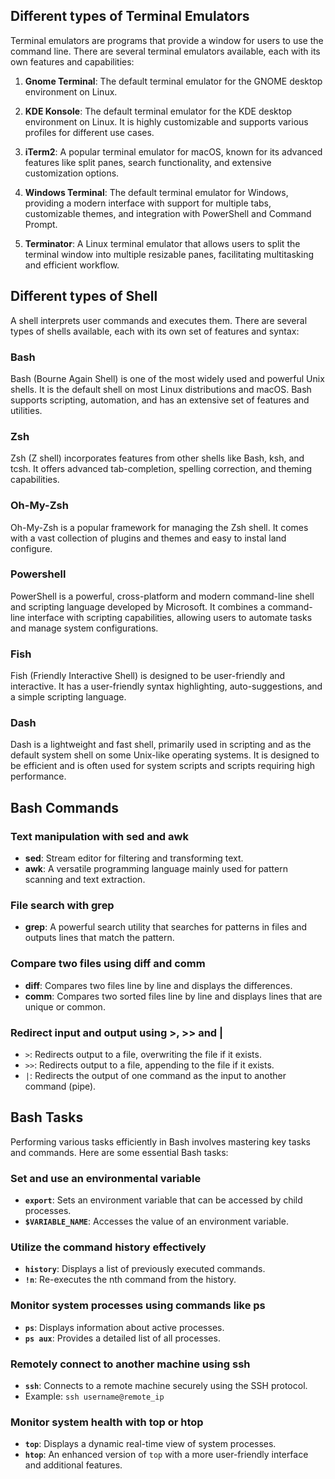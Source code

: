 ## Different types of Terminal Emulators

Terminal emulators are programs that provide a window for users to use the command line. There are several terminal emulators available, each with its own features and capabilities:

1. **Gnome Terminal**: The default terminal emulator for the GNOME desktop environment on Linux. 

2. **KDE Konsole**: The default terminal emulator for the KDE desktop environment on Linux. It is highly customizable and supports various profiles for different use cases.

3. **iTerm2**: A popular terminal emulator for macOS, known for its advanced features like split panes, search functionality, and extensive customization options.

4. **Windows Terminal**: The default terminal emulator for Windows, providing a modern interface with support for multiple tabs, customizable themes, and integration with PowerShell and Command Prompt.

5. **Terminator**: A Linux terminal emulator that allows users to split the terminal window into multiple resizable panes, facilitating multitasking and efficient workflow.

## Different types of Shell

A shell interprets user commands and executes them. There are several types of shells available, each with its own set of features and syntax:

### Bash

Bash (Bourne Again Shell) is one of the most widely used and powerful Unix shells. It is the default shell on most Linux distributions and macOS. Bash supports scripting, automation, and has an extensive set of features and utilities.

### Zsh

Zsh (Z shell) incorporates features from other shells like Bash, ksh, and tcsh. It offers advanced tab-completion, spelling correction, and theming capabilities. 

### Oh-My-Zsh

Oh-My-Zsh is a popular framework for managing the Zsh shell. It comes with a vast collection of plugins and themes and easy to instal land configure.

###  Powershell

PowerShell is a powerful, cross-platform and modern command-line shell and scripting language developed by Microsoft. It combines a command-line interface with scripting capabilities, allowing users to automate tasks and manage system configurations.

### Fish

Fish (Friendly Interactive Shell) is designed to be user-friendly and interactive. It has a user-friendly syntax highlighting, auto-suggestions, and a simple scripting language. 

### Dash

Dash is a lightweight and fast shell, primarily used in scripting and as the default system shell on some Unix-like operating systems. It is designed to be efficient and is often used for system scripts and scripts requiring high performance.

## Bash Commands

### Text manipulation with sed and awk

- **sed**: Stream editor for filtering and transforming text.
- **awk**: A versatile programming language mainly used for pattern scanning and text extraction.

### File search with grep

- **grep**: A powerful search utility that searches for patterns in files and outputs lines that match the pattern.

### Compare two files using diff and comm

- **diff**: Compares two files line by line and displays the differences.
- **comm**: Compares two sorted files line by line and displays lines that are unique or common.

### Redirect input and output using >, >> and |

- `>`: Redirects output to a file, overwriting the file if it exists.
- `>>`: Redirects output to a file, appending to the file if it exists.
- `|`: Redirects the output of one command as the input to another command (pipe).

## Bash Tasks

Performing various tasks efficiently in Bash involves mastering key tasks and commands. Here are some essential Bash tasks:

### Set and use an environmental variable

- **`export`**: Sets an environment variable that can be accessed by child processes.
- **`$VARIABLE_NAME`**: Accesses the value of an environment variable.

### Utilize the command history effectively

- **`history`**: Displays a list of previously executed commands.
- **`!n`**: Re-executes the nth command from the history.

### Monitor system processes using commands like ps

- **`ps`**: Displays information about active processes.
- **`ps aux`**: Provides a detailed list of all processes.

### Remotely connect to another machine using ssh

- **`ssh`**: Connects to a remote machine securely using the SSH protocol.
- Example: `ssh username@remote_ip`

### Monitor system health with top or htop

- **`top`**: Displays a dynamic real-time view of system processes.
- **`htop`**: An enhanced version of `top` with a more user-friendly interface and additional features.

